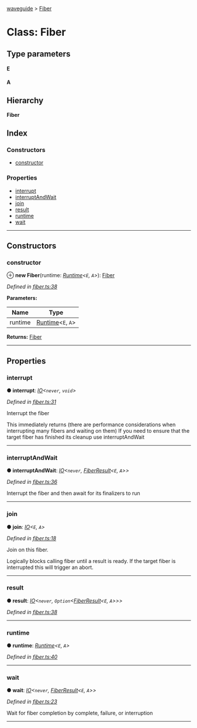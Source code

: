[waveguide](../README.md) > [Fiber](../classes/fiber.md)

# Class: Fiber

## Type parameters
#### E 
#### A 
## Hierarchy

**Fiber**

## Index

### Constructors

* [constructor](fiber.md#constructor)

### Properties

* [interrupt](fiber.md#interrupt)
* [interruptAndWait](fiber.md#interruptandwait)
* [join](fiber.md#join)
* [result](fiber.md#result)
* [runtime](fiber.md#runtime)
* [wait](fiber.md#wait)

---

## Constructors

<a id="constructor"></a>

###  constructor

⊕ **new Fiber**(runtime: *[Runtime](runtime.md)<`E`, `A`>*): [Fiber](fiber.md)

*Defined in [fiber.ts:38](https://github.com/rzeigler/waveguide/blob/a4eddcf/src/fiber.ts#L38)*

**Parameters:**

| Name | Type |
| ------ | ------ |
| runtime | [Runtime](runtime.md)<`E`, `A`> |

**Returns:** [Fiber](fiber.md)

___

## Properties

<a id="interrupt"></a>

###  interrupt

**● interrupt**: *[IO](io.md)<`never`, `void`>*

*Defined in [fiber.ts:31](https://github.com/rzeigler/waveguide/blob/a4eddcf/src/fiber.ts#L31)*

Interrupt the fiber

This immediately returns (there are performance considerations when interrupting many fibers and waiting on them) If you need to ensure that the target fiber has finished its cleanup use interruptAndWait

___
<a id="interruptandwait"></a>

###  interruptAndWait

**● interruptAndWait**: *[IO](io.md)<`never`, [FiberResult](../#fiberresult)<`E`, `A`>>*

*Defined in [fiber.ts:36](https://github.com/rzeigler/waveguide/blob/a4eddcf/src/fiber.ts#L36)*

Interrupt the fiber and then await for its finalizers to run

___
<a id="join"></a>

###  join

**● join**: *[IO](io.md)<`E`, `A`>*

*Defined in [fiber.ts:18](https://github.com/rzeigler/waveguide/blob/a4eddcf/src/fiber.ts#L18)*

Join on this fiber.

Logically blocks calling fiber until a result is ready. If the target fiber is interrupted this will trigger an abort.

___
<a id="result"></a>

###  result

**● result**: *[IO](io.md)<`never`, `Option`<[FiberResult](../#fiberresult)<`E`, `A`>>>*

*Defined in [fiber.ts:38](https://github.com/rzeigler/waveguide/blob/a4eddcf/src/fiber.ts#L38)*

___
<a id="runtime"></a>

###  runtime

**● runtime**: *[Runtime](runtime.md)<`E`, `A`>*

*Defined in [fiber.ts:40](https://github.com/rzeigler/waveguide/blob/a4eddcf/src/fiber.ts#L40)*

___
<a id="wait"></a>

###  wait

**● wait**: *[IO](io.md)<`never`, [FiberResult](../#fiberresult)<`E`, `A`>>*

*Defined in [fiber.ts:23](https://github.com/rzeigler/waveguide/blob/a4eddcf/src/fiber.ts#L23)*

Wait for fiber completion by complete, failure, or interruption

___

